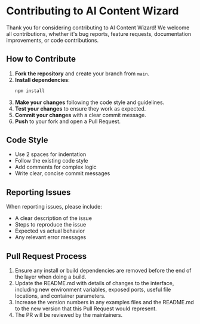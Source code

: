 # Contributing to AI Content Wizard

Thank you for considering contributing to AI Content Wizard! We welcome all contributions, whether it's bug reports, feature requests, documentation improvements, or code contributions.

## How to Contribute

1. **Fork the repository** and create your branch from `main`.
2. **Install dependencies**:
   ```bash
   npm install
   ```
3. **Make your changes** following the code style and guidelines.
4. **Test your changes** to ensure they work as expected.
5. **Commit your changes** with a clear commit message.
6. **Push** to your fork and open a Pull Request.

## Code Style

- Use 2 spaces for indentation
- Follow the existing code style
- Add comments for complex logic
- Write clear, concise commit messages

## Reporting Issues

When reporting issues, please include:
- A clear description of the issue
- Steps to reproduce the issue
- Expected vs actual behavior
- Any relevant error messages

## Pull Request Process

1. Ensure any install or build dependencies are removed before the end of the layer when doing a build.
2. Update the README.md with details of changes to the interface, including new environment variables, exposed ports, useful file locations, and container parameters.
3. Increase the version numbers in any examples files and the README.md to the new version that this Pull Request would represent.
4. The PR will be reviewed by the maintainers.
